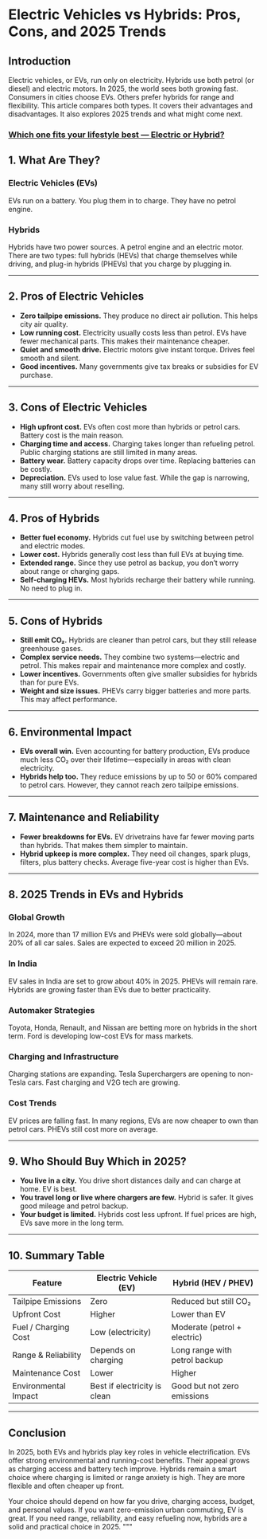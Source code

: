 # Electric Vehicles vs Hybrids: Pros, Cons, and 2025 Trends

## Introduction
Electric vehicles, or EVs, run only on electricity. Hybrids use both petrol (or diesel) and electric motors. In 2025, the world sees both growing fast. Consumers in cities choose EVs. Others prefer hybrids for range and flexibility. This article compares both types. It covers their advantages and disadvantages. It also explores 2025 trends and what might come next.

### [Which one fits your lifestyle best — Electric or Hybrid?](https://evdrivepulse.com/electric-vehicles-vs-hybrids-pros-cons/)

## 1. What Are They?

### Electric Vehicles (EVs)
EVs run on a battery. You plug them in to charge. They have no petrol engine.

### Hybrids
Hybrids have two power sources. A petrol engine and an electric motor. There are two types: full hybrids (HEVs) that charge themselves while driving, and plug-in hybrids (PHEVs) that you charge by plugging in.

---

## 2. Pros of Electric Vehicles

- **Zero tailpipe emissions.** They produce no direct air pollution. This helps city air quality.
- **Low running cost.** Electricity usually costs less than petrol. EVs have fewer mechanical parts. This makes their maintenance cheaper.
- **Quiet and smooth drive.** Electric motors give instant torque. Drives feel smooth and silent.
- **Good incentives.** Many governments give tax breaks or subsidies for EV purchase.

---

## 3. Cons of Electric Vehicles

- **High upfront cost.** EVs often cost more than hybrids or petrol cars. Battery cost is the main reason.
- **Charging time and access.** Charging takes longer than refueling petrol. Public charging stations are still limited in many areas.
- **Battery wear.** Battery capacity drops over time. Replacing batteries can be costly.
- **Depreciation.** EVs used to lose value fast. While the gap is narrowing, many still worry about reselling.

---

## 4. Pros of Hybrids

- **Better fuel economy.** Hybrids cut fuel use by switching between petrol and electric modes.
- **Lower cost.** Hybrids generally cost less than full EVs at buying time.
- **Extended range.** Since they use petrol as backup, you don’t worry about range or charging gaps.
- **Self-charging HEVs.** Most hybrids recharge their battery while running. No need to plug in.

---

## 5. Cons of Hybrids

- **Still emit CO₂.** Hybrids are cleaner than petrol cars, but they still release greenhouse gases.
- **Complex service needs.** They combine two systems—electric and petrol. This makes repair and maintenance more complex and costly.
- **Lower incentives.** Governments often give smaller subsidies for hybrids than for pure EVs.
- **Weight and size issues.** PHEVs carry bigger batteries and more parts. This may affect performance.

---

## 6. Environmental Impact

- **EVs overall win.** Even accounting for battery production, EVs produce much less CO₂ over their lifetime—especially in areas with clean electricity.
- **Hybrids help too.** They reduce emissions by up to 50 or 60% compared to petrol cars. However, they cannot reach zero tailpipe emissions.

---

## 7. Maintenance and Reliability

- **Fewer breakdowns for EVs.** EV drivetrains have far fewer moving parts than hybrids. That makes them simpler to maintain.
- **Hybrid upkeep is more complex.** They need oil changes, spark plugs, filters, plus battery checks. Average five-year cost is higher than EVs.

---

## 8. 2025 Trends in EVs and Hybrids

### Global Growth
In 2024, more than 17 million EVs and PHEVs were sold globally—about 20% of all car sales. Sales are expected to exceed 20 million in 2025.

### In India
EV sales in India are set to grow about 40% in 2025. PHEVs will remain rare. Hybrids are growing faster than EVs due to better practicality.

### Automaker Strategies
Toyota, Honda, Renault, and Nissan are betting more on hybrids in the short term. Ford is developing low-cost EVs for mass markets.

### Charging and Infrastructure
Charging stations are expanding. Tesla Superchargers are opening to non-Tesla cars. Fast charging and V2G tech are growing.

### Cost Trends
EV prices are falling fast. In many regions, EVs are now cheaper to own than petrol cars. PHEVs still cost more on average.

---

## 9. Who Should Buy Which in 2025?

- **You live in a city.** You drive short distances daily and can charge at home. EV is best.
- **You travel long or live where chargers are few.** Hybrid is safer. It gives good mileage and petrol backup.
- **Your budget is limited.** Hybrids cost less upfront. If fuel prices are high, EVs save more in the long term.

---

## 10. Summary Table

| Feature              | Electric Vehicle (EV)           | Hybrid (HEV / PHEV)             |
|----------------------|----------------------------------|----------------------------------|
| Tailpipe Emissions   | Zero                             | Reduced but still CO₂            |
| Upfront Cost         | Higher                           | Lower than EV                    |
| Fuel / Charging Cost | Low (electricity)                | Moderate (petrol + electric)     |
| Range & Reliability  | Depends on charging              | Long range with petrol backup    |
| Maintenance Cost     | Lower                            | Higher                           |
| Environmental Impact | Best if electricity is clean     | Good but not zero emissions      |

---

## Conclusion

In 2025, both EVs and hybrids play key roles in vehicle electrification. EVs offer strong environmental and running-cost benefits. Their appeal grows as charging access and battery tech improve. Hybrids remain a smart choice where charging is limited or range anxiety is high. They are more flexible and often cheaper up front.

Your choice should depend on how far you drive, charging access, budget, and personal values. If you want zero-emission urban commuting, EV is great. If you need range, reliability, and easy refueling now, hybrids are a solid and practical choice in 2025.
"""
